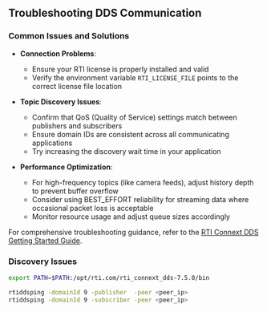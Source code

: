 ## Troubleshooting DDS Communication

### Common Issues and Solutions

- **Connection Problems**:
  - Ensure your RTI license is properly installed and valid
  - Verify the environment variable `RTI_LICENSE_FILE` points to the correct license file location

- **Topic Discovery Issues**:
  - Confirm that QoS (Quality of Service) settings match between publishers and subscribers
  - Ensure domain IDs are consistent across all communicating applications
  - Try increasing the discovery wait time in your application

- **Performance Optimization**:
  - For high-frequency topics (like camera feeds), adjust history depth to prevent buffer overflow
  - Consider using BEST_EFFORT reliability for streaming data where occasional packet loss is acceptable
  - Monitor resource usage and adjust queue sizes accordingly

For comprehensive troubleshooting guidance, refer to the [RTI Connext DDS Getting Started Guide](https://www.rti.com/gettingstarted).


### Discovery Issues

```bash
export PATH=$PATH:/opt/rti.com/rti_connext_dds-7.5.0/bin

rtiddsping -domainId 9 -publisher  -peer <peer_ip>
rtiddsping -domainId 9 -subscriber -peer <peer_ip>
```
